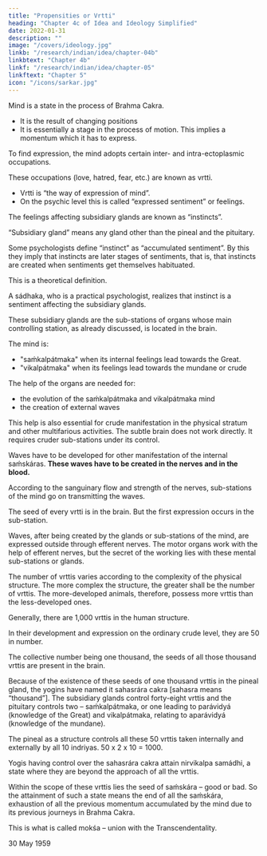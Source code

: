 ```yaml
---
title: "Propensities or Vrtti"
heading: "Chapter 4c of Idea and Ideology Simplified"
date: 2022-01-31
description: ""
image: "/covers/ideology.jpg"
linkb: "/research/indian/idea/chapter-04b"
linkbtext: "Chapter 4b"
linkf: "/research/indian/idea/chapter-05"
linkftext: "Chapter 5"
icon: "/icons/sarkar.jpg"
---
```



Mind is a state in the process of Brahma Cakra.
- It is the result of changing positions
- It is essentially a stage in the process of motion. This implies a momentum which it has to express.

To find expression, the mind adopts certain inter- and intra-ectoplasmic occupations. 

These occupations (love, hatred, fear, etc.) are known as vrtti. 
- Vrtti is “the way of expression of mind”. 
- On the psychic level this <!-- occupation --> is called “expressed sentiment” or feelings.

The feelings <!-- Sentiments --> affecting subsidiary glands are known as “instincts”. 

“Subsidiary gland” means any gland other than the pineal and the pituitary. 

Some psychologists define “instinct” as “accumulated sentiment”. By this they imply that instincts are later stages of sentiments, that is, that instincts are created when sentiments get themselves habituated. 

This is a theoretical definition. 

A sádhaka, who is a practical psychologist, realizes that instinct is a sentiment affecting the subsidiary glands.

These subsidiary glands are the sub-stations of organs whose main controlling station, as already discussed, is located in the brain. 


The mind is:
- "saḿkalpátmaka" when its internal feelings <!-- occupations --> lead towards the Great.
- "vikalpátmaka" when its feelings lead towards the mundane or crude

The help of the organs are needed for:
- the evolution of the saḿkalpátmaka and vikalpátmaka mind 
- the creation of external waves

This help is also essential for crude manifestation in the physical stratum and other multifarious activities. The subtle brain does not work directly. It requires cruder sub-stations under its control.


Waves have to be developed for other manifestation of the internal saḿskáras. **These waves have to be created in the nerves and in the blood.** 

According to the sanguinary flow and strength of the nerves, sub-stations of the mind go on transmitting the waves.

The seed of every vrtti is in the brain. But the first expression occurs in the sub-station. 

Waves, after being created by the glands or sub-stations of the mind, are expressed outside through efferent nerves. The motor organs work with the help of efferent nerves, but the secret of the working lies with these mental sub-stations or glands.

The number of vrttis varies according to the complexity of the physical structure. The more complex the structure, the greater shall be the number of vrttis. The more-developed animals, therefore, possess more vrttis than the less-developed ones. 

Generally, there are 1,000 vrttis in the human structure. 

In their development and expression on the ordinary crude level, they are 50 in number. 

The collective number being one thousand, the seeds of all those thousand vrttis are present in the brain. 

Because of the existence of these seeds of one thousand vrttis in the pineal gland, the yogins have named it sahasrára cakra [sahasra means “thousand”]. The subsidiary glands control forty-eight vrttis and the pituitary controls two – saḿkalpátmaka, or one leading to parávidyá (knowledge of the Great) and vikalpátmaka, relating to aparávidyá (knowledge of the mundane). 

The pineal as a structure controls all these 50 vrttis taken internally and externally by all 10 indriyas. 50 x 2 x 10 = 1000. 

Yogis having control over the sahasrára cakra attain nirvikalpa samádhi, a state where they are beyond the approach of all the vrttis. 

Within the scope of these vrttis lies the seed of saḿskára – good or bad. So the attainment of such a state means the end of all the saḿskára, exhaustion of all the previous momentum accumulated by the mind due to its previous journeys in Brahma Cakra. 

This is what is called mokśa – union with the Transcendentality.


30 May 1959
